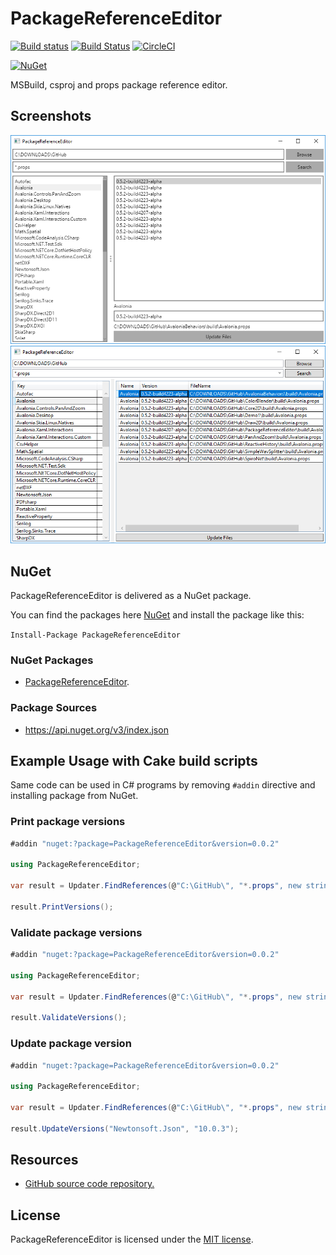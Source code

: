 # PackageReferenceEditor

[![Build status](https://ci.appveyor.com/api/projects/status/42j9f6aylrv36ufs/branch/master?svg=true)](https://ci.appveyor.com/project/wieslawsoltes/packagereferenceeditor/branch/master)
[![Build Status](https://travis-ci.org/wieslawsoltes/PackageReferenceEditor.svg?branch=0.0.1)](https://travis-ci.org/wieslawsoltes/PackageReferenceEditor)
[![CircleCI](https://circleci.com/gh/wieslawsoltes/PackageReferenceEditor/tree/master.svg?style=svg)](https://circleci.com/gh/wieslawsoltes/PackageReferenceEditor/tree/master)

[![NuGet](https://img.shields.io/nuget/v/PackageReferenceEditor.svg)](https://www.nuget.org/packages/PackageReferenceEditor)

MSBuild, csproj and props package reference editor.

## Screenshots

![](images/Avalonia.png)
![](images/WPF.png)

## NuGet

PackageReferenceEditor is delivered as a NuGet package.

You can find the packages here [NuGet](https://www.nuget.org/packages/PackageReferenceEditor/) and install the package like this:

`Install-Package PackageReferenceEditor`

### NuGet Packages

* [PackageReferenceEditor](https://www.nuget.org/packages/PackageReferenceEditor/).

### Package Sources

* https://api.nuget.org/v3/index.json

## Example Usage with Cake build scripts

Same code can be used in C# programs by removing `#addin` directive and installing package from NuGet.

### Print package versions
```C#
#addin "nuget:?package=PackageReferenceEditor&version=0.0.2"

using PackageReferenceEditor;

var result = Updater.FindReferences(@"C:\GitHub\", "*.props", new string[] { });

result.PrintVersions();		
```

### Validate package versions

```C#
#addin "nuget:?package=PackageReferenceEditor&version=0.0.2"

using PackageReferenceEditor;

var result = Updater.FindReferences(@"C:\GitHub\", "*.props", new string[] { });
	
result.ValidateVersions();
```

### Update package version

```C#
#addin "nuget:?package=PackageReferenceEditor&version=0.0.2"

using PackageReferenceEditor;

var result = Updater.FindReferences(@"C:\GitHub\", "*.props", new string[] { });

result.UpdateVersions("Newtonsoft.Json", "10.0.3");
```

## Resources

* [GitHub source code repository.](https://github.com/wieslawsoltes/PackageReferenceEditor)

## License

PackageReferenceEditor is licensed under the [MIT license](LICENSE.TXT).
